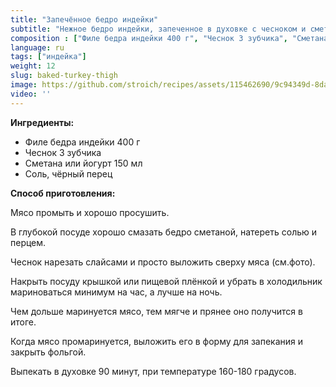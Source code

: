 ```yaml
---
title: "Запечённое бедро индейки"
subtitle: "Нежное бедро индейки, запеченное в духовке с чесноком и сметаной. Превосходное блюдо для ужина"
composition : ["Филе бедра индейки 400 г", "Чеснок 3 зубчика", "Сметана или йогурт 150 мл", "Соль, чёрный перец"]
language: ru
tags: ["индейка"]
weight: 12
slug: baked-turkey-thigh
image: https://github.com/stroich/recipes/assets/115462690/9c94349d-8da4-4296-b6ea-f9f53b70c81d
video: ''
---
```



**Ингредиенты:**

* Филе бедра индейки 400 г
* Чеснок 3 зубчика
* Сметана или йогурт 150 мл
* Соль, чёрный перец

**Способ приготовления:**

Мясо промыть и хорошо просушить.

В глубокой посуде хорошо смазать бедро сметаной, натереть солью и перцем.

Чеснок нарезать слайсами и просто выложить сверху мяса (см.фото).

Накрыть посуду крышкой или пищевой плёнкой и убрать в холодильник мариноваться минимум на час, а лучше на ночь.

Чем дольше маринуется мясо, тем мягче и прянее оно получится в итоге.

Когда мясо промаринуется, выложить его в форму для запекания и закрыть фольгой.

Выпекать в духовке 90 минут, при температуре 160-180 градусов. 
